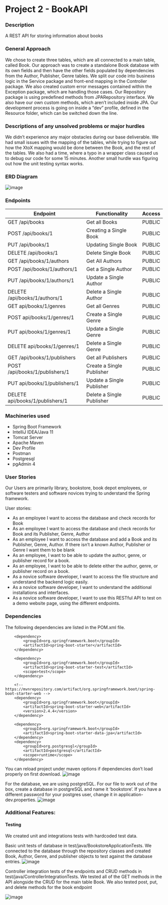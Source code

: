 # Project 2 - BookAPI
### Description

A REST API for storing information about books

### General Approach

We chose to create three tables, which are all connected to a main table, called Book. Our approach was to create a standalone Book database with its own fields and then have the other fields populated by dependencies from the Author, Publisher, Genre tables. We split our code into business logic in the Service package and front-end mapping in the Controller package. We also created custom error messages contained within the Exception package, which are handling those cases. Our Repository package is using predefined methods from JPARepository interface. We also have our own custom methods, which aren’t included inside JPA. Our development process is going on inside a “dev” profile, defined in the Resource folder, which can be switched down the line.

### Descriptions of any unsolved problems or major hurdles

We didn’t experience any major obstacles during our base deliverable. We had small issues with the mapping of the tables, while trying to figure out how the XtoX mapping would be done between the Book, and the rest of the tables. We also had a time, where a typo in a wrapper class caused us to debug our code for some 15 minutes. Another small hurdle was figuring out how the unit testing syntax works.


### ERD Diagram
![image](https://user-images.githubusercontent.com/7227339/114466739-7c7b4400-9bae-11eb-8087-0e3f1b19379e.png)

### Endpoints
| Endpoint | Functionality | Access |
|---|----| --- |
| GET /api/books | Get all Books | PUBLIC |
| POST /api/books/1 | Creating a Single Book | PUBLIC |
| PUT /api/books/1 | Updating Single Book | PUBLIC |
| DELETE /api/books/1 | Delete Single Book | PUBLIC |
| GET /api/books/1/authors | Get All Authors | PUBLIC |
| POST /api/books/1/authors/1 | Get a Single Author | PUBLIC |
| PUT /api/books/1/authors/1 | Update a Single Author | PUBLIC |
| DELETE /api/books/1/authors/1 | Delete a Single Author | PUBLIC
| GET api/books/1/genres | Get all Genres | PUBLIC |
| POST api/books/1/genres/1 | Create a Single Genre | PUBLIC |
| PUT api/books/1/genres/1 | Update a Single Genre | PUBLIC|
| DELETE api/books/1/genres/1 | Delete a Single Genre | PUBLIC |
| GET /api/books/1/publishers | Get all Publishers | PUBLIC |
| POST /api/books/1/publishers/1 | Create a Single Publisher | PUBLIC |
| PUT api/books/1/publishers/1 | Update a Single Publisher | PUBLIC |
| DELETE api/books/1/publishers/1 | Delete a Single Publisher | PUBLIC |

### Machineries used
- Spring Boot Framework
- IntelliJ IDEA/Java 11
- Tomcat Server
- Apache Maven 
- Dev Profile
- Postman
- Postgresql
- pgAdmin 4

### User Stories
Our Users are primarily library, bookstore, book depot employees, or software testers and software novices trying to understand the Spring framework.

User stories:
- As an employee I want to access the database and check records for Book
- As an employee I want to access the database and check records for Book and its Publisher, Genre, Author
- As an employee I want to access the database and add a Book and its Publisher, Genre, Author. If there isn’t a known Author, Publisher or Genre I want them to be blank
- As an employee, I want to be able to update the author, genre, or publisher record for a book.
- As an employee, I want to be able to delete either the author, genre, or publisher record on a book.
- As a novice software developer, I want to access the file structure and understand the backend logic easily.
- As a novice software developer, I want to understand the additional installations and interfaces.
- As a novice software developer, I want to use this RESTful API to test on a demo website page, using the different endpoints.


### Dependencies
The following dependencies are listed in the POM.xml file.

        <dependency>
            <groupId>org.springframework.boot</groupId>
            <artifactId>spring-boot-starter</artifactId>
        </dependency>

        <dependency>
            <groupId>org.springframework.boot</groupId>
            <artifactId>spring-boot-starter-test</artifactId>
            <scope>test</scope>
        </dependency>

        <!-- https://mvnrepository.com/artifact/org.springframework.boot/spring-boot-starter-web -->
        <dependency>
            <groupId>org.springframework.boot</groupId>
            <artifactId>spring-boot-starter-web</artifactId>
            <version>2.4.4</version>
        </dependency>

        <dependency>
            <groupId>org.springframework.boot</groupId>
            <artifactId>spring-boot-starter-data-jpa</artifactId>
        </dependency>
        <dependency>
            <groupId>org.postgresql</groupId>
            <artifactId>postgresql</artifactId>
            <scope>runtime</scope>
        </dependency>


You can reload project under maven options if dependencies don’t load properly on first download.
![image](https://user-images.githubusercontent.com/7227339/114568739-03293300-9c3a-11eb-875e-096c82f199ab.png)



For the database, we are using postgreSQL. For our file to work out of the box, create a database in postgreSQL and name it ‘bookstore’. If you have a different password for your postgres user, change it in application-dev.properties.
![image](https://user-images.githubusercontent.com/7227339/114569211-64510680-9c3a-11eb-8765-9f9d7d0d8bad.png)



### Additional Features:

#### Testing
We created unit and integrations tests with hardcoded test data.

Basic unit tests of database in test/java/BookstoreApplicationTests.
We connected to the database through the repository classes and created Book, Author, Genre, and publisher objects to test against the database entries. 
![image](https://user-images.githubusercontent.com/7227339/114614012-9d549f80-9c69-11eb-976d-1765139d04ab.png)

Controller integration tests of the endpoints and CRUD methods in test/java/ControllerIntegrationTests.
We tested all of the GET methods in the API alongside the CRUD for the main table Book. We also tested post, put, and delete methods for the book endpoint

![image](https://user-images.githubusercontent.com/7227339/114614166-d12fc500-9c69-11eb-8484-bcc607f421df.png)

